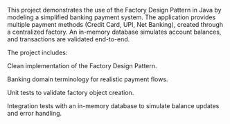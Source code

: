 This project demonstrates the use of the Factory Design Pattern in Java by modeling a simplified banking payment system.
The application provides multiple payment methods (Credit Card, UPI, Net Banking), created through a centralized factory.
An in-memory database simulates account balances, and transactions are validated end-to-end.

The project includes:

Clean implementation of the Factory Design Pattern.

Banking domain terminology for realistic payment flows.

Unit tests to validate factory object creation.

Integration tests with an in-memory database to simulate balance updates and error handling.
